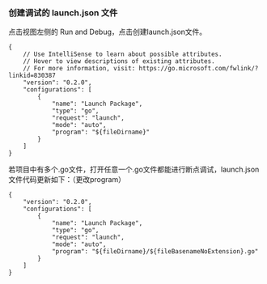 ###  创建调试的 launch.json 文件
点击视图左侧的 Run and Debug，点击创建launch.json文件。
```
{
	// Use IntelliSense to learn about possible attributes.
	// Hover to view descriptions of existing attributes.
	// For more information, visit: https://go.microsoft.com/fwlink/?linkid=830387
	"version": "0.2.0",
	"configurations": [
		{
			"name": "Launch Package",
			"type": "go",
			"request": "launch",
			"mode": "auto",
			"program": "${fileDirname}"
		}
	]
}
```

若项目中有多个.go文件，打开任意一个.go文件都能进行断点调试，launch.json文件代码更新如下：（更改program）
```
{
	"version": "0.2.0",
	"configurations": [
		{
			"name": "Launch Package",
			"type": "go",
			"request": "launch",
			"mode": "auto",
			"program": "${fileDirname}/${fileBasenameNoExtension}.go"
		}
	]
}
```